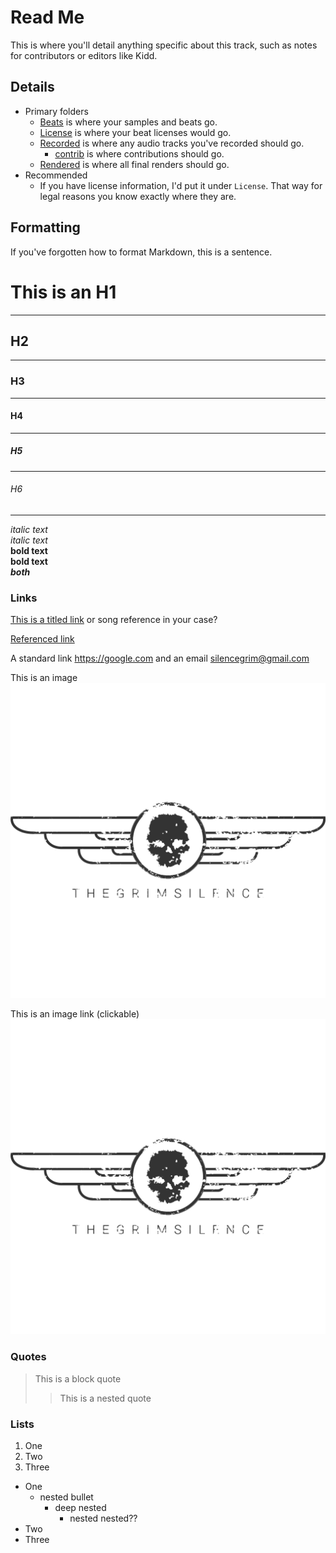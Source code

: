 # Read Me

This is where you'll detail anything specific about this track, such as notes for contributors or editors like Kidd.

## Details

- Primary folders
  - [Beats](./Beats) is where your samples and beats go.
  - [License](./License) is where your beat licenses would go.
  - [Recorded](./Recorded) is where any audio tracks you've recorded should go.
    - [contrib](./Recorded/contrib) is where contributions should go.
  - [Rendered](./Rednered) is where all final renders should go.
- Recommended
  - If you have license information, I'd put it under `License`. That way for legal reasons you know exactly where they are.

## Formatting

If you've forgotten how to format Markdown, this is a sentence.

# This is an H1

<!-- comment -->

---
## H2

---

### H3

---

#### H4

---

##### H5

---

###### H6

---

*italic text* <br>
_italic text_ <br>
__bold text__ <br>
**bold text** <br>
*__both__*

### Links

[This is a titled link](https://google.com) or song reference in your case?

[Referenced link][1]

[1]: https://google.com "Google link"

A standard link <https://google.com> and an email <silencegrim@gmail.com>

This is an image
![This is an image](./cover.png)

This is an image link (clickable)
[![Linked image](./cover.png "Linked image")](./cover.png)

### Quotes

> This is a block quote
>
>> This is a nested quote

### Lists

1. One
2. Two
3. Three

- One
  - nested bullet
    - deep nested
      - nested nested??
- Two
- Three
